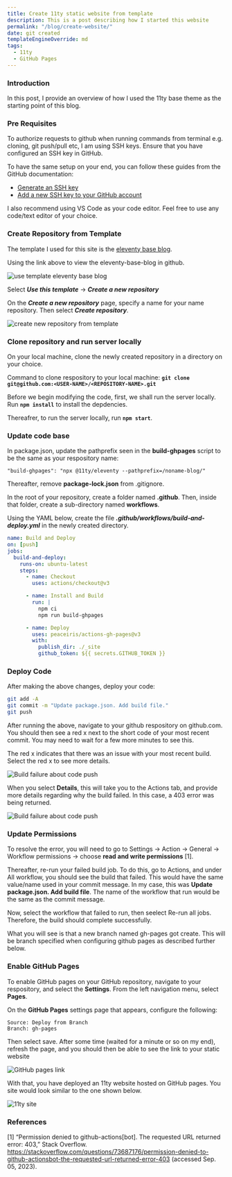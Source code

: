 ```yaml
---
title: Create 11ty static website from template
description: This is a post describing how I started this website
permalink: "/blog/create-website/"
date: git created
templateEngineOverride: md
tags:
  - 11ty
  - GitHub Pages
---
```


### Introduction

In this post, I provide an overview of how I used the 11ty base theme as the starting point of this blog.

### Pre Requisites

To authorize requests to github when running commands from terminal e.g. cloning, git push/pull etc, I am using SSH keys. Ensure that you have configured an SSH key in GitHub.

To have the same setup on your end, you can follow these guides from the GitHub documentation:

* [Generate an SSH key](https://docs.github.com/en/authentication/connecting-to-github-with-ssh/generating-a-new-ssh-key-and-adding-it-to-the-ssh-agent)
* [Add a new SSH key to your GitHub account](https://docs.github.com/en/authentication/connecting-to-github-with-ssh/adding-a-new-ssh-key-to-your-github-account)

I also recommend using VS Code as your code editor. Feel free to use any code/text editor of your choice.

### Create Repository from Template

The template I used for this site is the [eleventy base blog](https://github.com/11ty/eleventy-base-blog). 

Using the link above to view the eleventy-base-blog in github.

![use template eleventy base blog](/img/create_website_blog/1_11ty_base_blog.png)

Select ***Use this template*** &rarr;  ***Create a new repository***

On the ***Create a new repository*** page, specify a name for your name repository. Then select ***Create repository***.

![create new repository from template](/img/create_website_blog/2_create_repository.png)

### Clone repository and run server locally

On your local machine, clone the newly created repository in a directory on your choice. 

Command to clone respository to your local machine: **`git clone git@github.com:<USER-NAME>/<REPOSITORY-NAME>.git`**

Before we begin modifying the code, first, we shall run the server locally. Run **`npm install`** to install the depdencies.

Thereafrer, to run the server locally, run **`npm start`**.

### Update code base

In package.json, update the pathprefix seen in the **build-ghpages** script to be the same as your respository name:

```
"build-ghpages": "npx @11ty/eleventy --pathprefix=/noname-blog/"
```

Thereafter, remove **package-lock.json** from .gitignore.

In the root of your repository, create a folder named **.github**. Then, inside that folder, create a sub-directory named **workflows**.

Using the YAML below, create the file ***.github/workflows/build-and-deploy.yml*** in the newly created directory. 

```yaml
name: Build and Deploy
on: [push]
jobs:
  build-and-deploy:
    runs-on: ubuntu-latest
    steps:
      - name: Checkout
        uses: actions/checkout@v3

      - name: Install and Build
        run: |
          npm ci
          npm run build-ghpages

      - name: Deploy
        uses: peaceiris/actions-gh-pages@v3
        with:
          publish_dir: ./_site
          github_token: ${{ secrets.GITHUB_TOKEN }}
```

### Deploy Code

After making the above changes, deploy your code:

```sh
git add -A
git commit -m "Update package.json. Add build file."
git push
```

After running the above, navigate to your github respository on github.com. You should then see a red x next to the short code of your most recent commit. You may need to wait for a few more minutes to see this.

The red x indicates that there was an issue with your most recent build. Select the red x to see more details. 

![Build failure about code push](/img/create_website_blog/4_check_build_result.png)

When you select **Details**, this will take you to the Actions tab, and provide more details regarding why the build failed. In this case, a 403 error was being returned.

![Build failure about code push](/img/create_website_blog/5_build_failed.png)

### Update Permissions

To resolve the error, you will need to go to Settings &rarr;  Action &rarr; General  &rarr;  Workflow permissions  &rarr; choose **read and write permissions** [1].

Thereafter, re-run your failed build job. To do this, go to Actions, and under All workflow, you should see the build that failed. This would have the same value/name used in your commit message. In my case, this was **Update package.json. Add build file**. The name of the workflow that run would be the same as the commit message. 

Now, select the workflow that failed to run, then seelect Re-run all jobs. Therefore, the build should complete successfully.

What you will see is that a new branch named gh-pages got create. This will be branch specified when configuring github pages as described further below.

### Enable GitHub Pages

To enable GitHub pages on your GitHub repository, navigate to your respository, and select the **Settings**. From the left navigation menu, select **Pages**.

On the **GitHub Pages** settings page that appears, configure the following:

```
Source: Deploy from Branch
Branch: gh-pages
```

Then select save. After some time (waited for a minute or so on my end), refresh the page, and you should then be able to see the link to your static website

![GitHub pages link](/img/create_website_blog/7_github_pages_link.png)

With that, you have deployed an 11ty website hosted on GitHub pages. You site would look similar to the one shown below.

![11ty site](/img/create_website_blog/8_11ty_site.png)

### References

[1] “Permission denied to github-actions[bot]. The requested URL returned error: 403,” Stack Overflow. https://stackoverflow.com/questions/73687176/permission-denied-to-github-actionsbot-the-requested-url-returned-error-403 (accessed Sep. 05, 2023).